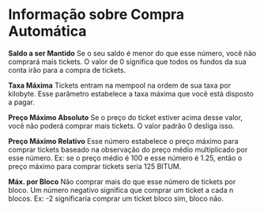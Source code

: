 # Informação sobre Compra Automática

**Saldo a ser Mantido** Se o seu saldo é menor do que esse número, você não comprará mais tickets. O valor de 0 significa que todos os fundos da sua conta irão para a compra de tickets.

**Taxa Máxima** Tickets entram na mempool na ordem de sua taxa por kilobyte. Esse parâmetro estabelece a taxa máxima que você está disposto a pagar.

**Preço Máximo Absoluto** Se o preço do ticket estiver acima desse valor, você não poderá comprar mais tickets. O valor padrão 0 desliga isso.

**Preço Máximo Relativo** Esse número estabelece o preço máximo para comprar tickets baseado na observação do preço médio multiplicado por esse número. Ex: se o preço médio é 100 e esse número é 1.25, então o preço máximo para comprar tickets seria 125 BITUM.

**Máx. por Bloco** Não comprar mais do que esse número de tickets por bloco. Um número negativo significa que comprar um ticket a cada n blocos. Ex: -2 significaria comprar um ticket bloco sim, bloco não.
